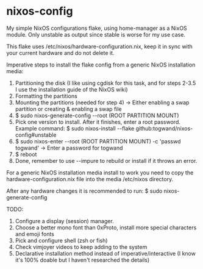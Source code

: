# nixos-config

My simple NixOS configurations flake, using home-manager as a NixOS module. Only unstable as output since stable is worse for my use case.

This flake uses /etc/nixos/hardware-configuration.nix, keep it in sync with your current hardware and do not delete it.

Imperative steps to install the flake config from a generic NixOS installation media:

1. Partitioning the disk (I like using cgdisk for this task, and for steps 2-3.5 I use the installation guide of the NixOS wiki)
2. Formatting the partitions
3. Mounting the partitions (needed for step 4) -> Either enabling a swap partition or creating & enabling a swap file
4. $ sudo nixos-generate-config --root (ROOT PARTITION MOUNT)
5. Pick one version to install. After it finishes, enter a root password. Example command: $ sudo nixos-install --flake github:togwand/nixos-config#unstable
6. $ sudo nixos-enter --root (ROOT PARTITION MOUNT) -c 'passwd togwand' -> Enter a password for togwand
7. $ reboot
8. Done, remember to use --impure to rebuild or install if it throws an error. 

For a generic NixOS installation media install to work you need to copy the hardware-configuration.nix file into the media /etc/nixos directory.

After any hardware changes it is recommended to run: $ sudo nixos-generate-config

TODO:

1. Configure a display (session) manager.
2. Choose a better mono font than 0xProto, install more special characters and emoji fonts
3. Pick and configure shell (zsh or fish)
4. Check vimjoyer videos to keep adding to the system
5. Declarative installation method instead of imperative/interactive (I know it's 100% doable but I haven't researched the details)
